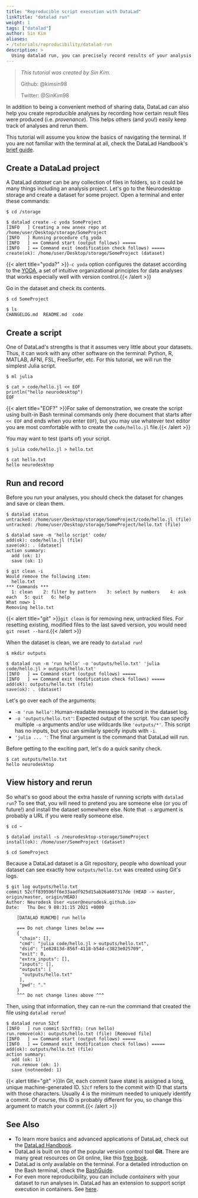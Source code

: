 ```yaml
---
title: "Reproducible script execution with DataLad"
linkTitle: "datalad run"
weight: 1
tags: ["datalad"]
author: Sin Kim
aliases:
- /tutorials/reproducibility/datalad-run
description: >
  Using datalad run, you can precisely record results of your analysis scripts.
---
```


> _This tutorial was created by Sin Kim._
>
> Github: @kimsin98
>
> Twitter: @SinKim98

In addition to being a convenient method of sharing data, DataLad can also help
you create reproducible analyses by recording how certain result files were
produced (i.e. _provenance_). This helps others (and you!) easily keep track of
analyses and rerun them.

This tutorial will assume you know the basics of navigating the terminal. If
you are not familiar with the terminal at all, check the DataLad Handbook's
[brief guide](http://handbook.datalad.org/en/latest/intro/howto.html).

## Create a DataLad project

A DataLad _dataset_ can be any collection of files in folders, so it could be
many things including an analysis project. Let's go to the Neurodesktop storage
and create a dataset for some project. Open a terminal and enter these commands:

```
$ cd /storage

$ datalad create -c yoda SomeProject
[INFO   ] Creating a new annex repo at /home/user/Desktop/storage/SomeProject
[INFO   ] Running procedure cfg_yoda
[INFO   ] == Command start (output follows) =====
[INFO   ] == Command exit (modification check follows) =====
create(ok): /home/user/Desktop/storage/SomeProject (dataset)
```

{{< alert title="yoda?" >}}`-c yoda` option configures the dataset according to
the [YODA](http://handbook.datalad.org/en/latest/basics/101-127-yoda.html), a
set of intuitive organizational principles for data analyses that works
especially well with version control.{{< /alert >}}

Go in the dataset and check its contents.

```
$ cd SomeProject

$ ls
CHANGELOG.md  README.md  code
```

## Create a script

One of DataLad's strengths is that it assumes very little about your datasets.
Thus, it can work with any other software on the terminal: Python, R, MATLAB,
AFNI, FSL, FreeSurfer, etc. For this tutorial, we will run the simplest Julia
script.

```
$ ml julia

$ cat > code/hello.jl << EOF
println("hello neurodesktop")
EOF
```

{{< alert title="EOF?" >}}For sake of demonstration, we create the script using
built-in Bash terminal commands only (here document that starts after `<< EOF`
and ends when you enter `EOF`), but you may use whatever text editor you are
most comfortable with to create the `code/hello.jl` file.{{< /alert >}}

You may want to test (parts of) your script.

```
$ julia code/hello.jl > hello.txt

$ cat hello.txt
hello neurodesktop
```

## Run and record

Before you run your analyses, you should check the dataset for changes and save
or clean them.

```
$ datalad status
untracked: /home/user/Desktop/storage/SomeProject/code/hello.jl (file)
untracked: /home/user/Desktop/storage/SomeProject/hello.txt (file)

$ datalad save -m 'hello script' code/
add(ok): code/hello.jl (file)
save(ok): . (dataset)
action summary:
  add (ok: 1)
  save (ok: 1)

$ git clean -i
Would remove the following item:
  hello.txt
*** Commands ***
  1: clean    2: filter by pattern    3: select by numbers    4: ask each   5: quit   6: help
What now> 1
Removing hello.txt
```

{{< alert title="git" >}}`git clean` is for removing new, untracked files. For
resetting existing, modified files to the last saved version, you would need
`git reset --hard`.{{< /alert >}}

When the dataset is clean, we are ready to `datalad run`!

```
$ mkdir outputs

$ datalad run -m 'run hello' -o 'outputs/hello.txt' 'julia code/hello.jl > outputs/hello.txt'
[INFO   ] == Command start (output follows) =====
[INFO   ] == Command exit (modification check follows) =====
add(ok): outputs/hello.txt (file)
save(ok): . (dataset)
```

Let's go over each of the arguments:

* `-m 'run hello'`: Human-readable message to record in the dataset log.
* `-o 'outputs/hello.txt'`: Expected output of the script. You can specify
  multiple `-o` arguments and/or use wildcards like `'outputs/*'`. This script
  has no inputs, but you can similarly specify inputs with `-i`.
* `'julia ... '`: The final argument is the command that DataLad will run.

Before getting to the exciting part, let's do a quick sanity check.

```
$ cat outputs/hello.txt
hello neurodesktop
```

## View history and rerun

So what's so good about the extra hassle of running scripts with `datalad run`?
To see that, you will need to pretend you are someone else (or you of future!)
and install the dataset somewhere else. Note that `-s` argument is probably a
URL if you were really someone else.

```
$ cd ~

$ datalad install -s /neurodesktop-storage/SomeProject
install(ok): /home/user/SomeProject (dataset)

$ cd SomeProject
```

Because a DataLad dataset is a Git repository, people who download your dataset
can see exactly how `outputs/hello.txt` was created using Git's logs.

```
$ git log outputs/hello.txt
commit 52cff839596ff6e33aadf925d15ab26a607317de (HEAD -> master, origin/master, origin/HEAD)
Author: Neurodesk User <user@neurodesk.github.io>
Date:   Thu Dec 9 08:31:15 2021 +0000

    [DATALAD RUNCMD] run hello

    === Do not change lines below ===
    {
     "chain": [],
     "cmd": "julia code/hello.jl > outputs/hello.txt",
     "dsid": "1e82813d-856f-4118-b54d-c3823e025709",
     "exit": 0,
     "extra_inputs": [],
     "inputs": [],
     "outputs": [
      "outputs/hello.txt"
     ],
     "pwd": "."
    }
    ^^^ Do not change lines above ^^^
```

Then, using that information, they can re-run the command that created the file
using `datalad rerun`!

```
$ datalad rerun 52cf
[INFO   ] run commit 52cff83; (run hello)
run.remove(ok): outputs/hello.txt (file) [Removed file]
[INFO   ] == Command start (output follows) =====
[INFO   ] == Command exit (modification check follows) =====
add(ok): outputs/hello.txt (file)
action summary:
  add (ok: 1)
  run.remove (ok: 1)
  save (notneeded: 1)
```

{{< alert title="git" >}}In Git, each commit (save state) is assigned a long,
unique machine-generated ID. `52cf` refers to the commit with ID that starts
with those characters. Usually 4 is the minimum needed to uniquely identify a
commit. Of course, this ID is probably different for you, so change this
argument to match your commit.{{< /alert >}}

## See Also

* To learn more basics and advanced applications of DataLad, check out the
  [DataLad Handbook](http://handbook.datalad.org/en/latest/).
* DataLad is built on top of the popular version control tool **Git**. There
  are many great resources on Git online, like this [free book](https://git-scm.com/book/en/v2).
* DataLad is only available on the terminal. For a detailed introduction on the
  Bash terminal, check the [BashGuide](https://mywiki.wooledge.org/BashGuide).
* For even more reproducibility, you can include _containers_ with your dataset
  to run analyses in. DataLad has an extension to support script execution in
  containers. See [here](http://handbook.datalad.org/en/latest/basics/101-133-containersrun.html).
